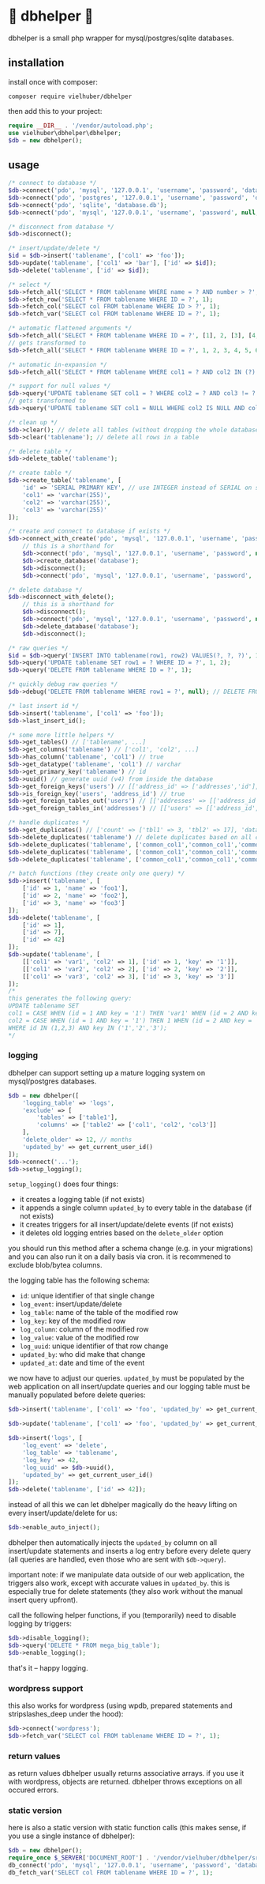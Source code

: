 # 🍗 dbhelper 🍗

dbhelper is a small php wrapper for mysql/postgres/sqlite databases.

## installation

install once with composer:

```
composer require vielhuber/dbhelper
```

then add this to your project:

```php
require __DIR__ . '/vendor/autoload.php';
use vielhuber\dbhelper\dbhelper;
$db = new dbhelper();
```

## usage

```php
/* connect to database */
$db->connect('pdo', 'mysql', '127.0.0.1', 'username', 'password', 'database', 3306);
$db->connect('pdo', 'postgres', '127.0.0.1', 'username', 'password', 'database', 5432);
$db->connect('pdo', 'sqlite', 'database.db');
$db->connect('pdo', 'mysql', '127.0.0.1', 'username', 'password', null, 3306); // database must not be available

/* disconnect from database */
$db->disconnect();

/* insert/update/delete */
$id = $db->insert('tablename', ['col1' => 'foo']);
$db->update('tablename', ['col1' => 'bar'], ['id' => $id]);
$db->delete('tablename', ['id' => $id]);

/* select */
$db->fetch_all('SELECT * FROM tablename WHERE name = ? AND number > ?', 'foo', 42);
$db->fetch_row('SELECT * FROM tablename WHERE ID = ?', 1);
$db->fetch_col('SELECT col FROM tablename WHERE ID > ?', 1);
$db->fetch_var('SELECT col FROM tablename WHERE ID = ?', 1);

/* automatic flattened arguments */
$db->fetch_all('SELECT * FROM tablename WHERE ID = ?', [1], 2, [3], [4,[5,6]]);
// gets transformed to
$db->fetch_all('SELECT * FROM tablename WHERE ID = ?', 1, 2, 3, 4, 5, 6);

/* automatic in-expansion */
$db->fetch_all('SELECT * FROM tablename WHERE col1 = ? AND col2 IN (?)', 1, [2,3,4]);

/* support for null values */
$db->query('UPDATE tablename SET col1 = ? WHERE col2 = ? AND col3 != ?', null, null, null);
// gets transformed to
$db->query('UPDATE tablename SET col1 = NULL WHERE col2 IS NULL AND col3 IS NOT NULL');

/* clean up */
$db->clear(); // delete all tables (without dropping the whole database)
$db->clear('tablename'); // delete all rows in a table

/* delete table */
$db->delete_table('tablename');

/* create table */
$db->create_table('tablename', [
    'id' => 'SERIAL PRIMARY KEY', // use INTEGER instead of SERIAL on sqlite to get auto ids
    'col1' => 'varchar(255)',
    'col2' => 'varchar(255)',
    'col3' => 'varchar(255)'
]);

/* create and connect to database if exists */
$db->connect_with_create('pdo', 'mysql', '127.0.0.1', 'username', 'password', 'database', 3306);
    // this is a shorthand for
    $db->connect('pdo', 'mysql', '127.0.0.1', 'username', 'password', null, 3306);
    $db->create_database('database');
    $db->disconnect();
    $db->connect('pdo', 'mysql', '127.0.0.1', 'username', 'password', 'database', 3306);

/* delete database */
$db->disconnect_with_delete();
    // this is a shorthand for
    $db->disconnect();
    $db->connect('pdo', 'mysql', '127.0.0.1', 'username', 'password', null, 3306);
    $db->delete_database('database');
    $db->disconnect();

/* raw queries */
$id = $db->query('INSERT INTO tablename(row1, row2) VALUES(?, ?, ?)', 1, 2, 3);
$db->query('UPDATE tablename SET row1 = ? WHERE ID = ?', 1, 2);
$db->query('DELETE FROM tablename WHERE ID = ?', 1);

/* quickly debug raw queries */
$db->debug('DELETE FROM tablename WHERE row1 = ?', null); // DELETE FROM tablename WHERE row1 IS NULL

/* last insert id */
$db->insert('tablename', ['col1' => 'foo']);
$db->last_insert_id();

/* some more little helpers */
$db->get_tables() // ['tablename', ...]
$db->get_columns('tablename') // ['col1', 'col2', ...]
$db->has_column('tablename', 'col1') // true
$db->get_datatype('tablename', 'col1') // varchar
$db->get_primary_key('tablename') // id
$db->uuid() // generate uuid (v4) from inside the database
$db->get_foreign_keys('users') // [['address_id' => ['addresses','id'], ...]
$db->is_foreign_key('users', 'address_id') // true
$db->get_foreign_tables_out('users') // [['addresses' => [['address_id','id']], ...]
$db->get_foreign_tables_in('addresses') // [['users' => [['address_id','id']], ...]

/* handle duplicates */
$db->get_duplicates() // ['count' => ['tbl1' => 3, 'tbl2' => 17], 'data' => ['tbl1' => [...], 'tbl2' => [...]]
$db->delete_duplicates('tablename') // delete duplicates based on all columns except the primary key
$db->delete_duplicates('tablename', ['common_col1','common_col1','common_col1']) // based on specific columns
$db->delete_duplicates('tablename', ['common_col1','common_col1','common_col1'], false) // null values are considered equal by default; you can disable this untypical behaviour for sql with "false"
$db->delete_duplicates('tablename', ['common_col1','common_col1','common_col1'], true, ['id' => 'desc']) // keep row with highest primary key "id"

/* batch functions (they create only one query) */
$db->insert('tablename', [
    ['id' => 1, 'name' => 'foo1'],
    ['id' => 2, 'name' => 'foo2'],
    ['id' => 3, 'name' => 'foo3']
]);
$db->delete('tablename', [
    ['id' => 1],
    ['id' => 7],
    ['id' => 42]
]);
$db->update('tablename', [
    [['col1' => 'var1', 'col2' => 1], ['id' => 1, 'key' => '1']],
    [['col1' => 'var2', 'col2' => 2], ['id' => 2, 'key' => '2']],
    [['col1' => 'var3', 'col2' => 3], ['id' => 3, 'key' => '3']]
]);
/*
this generates the following query:
UPDATE tablename SET
col1 = CASE WHEN (id = 1 AND key = '1') THEN 'var1' WHEN (id = 2 AND key = '2') THEN 'var2' WHEN (id = 3 AND key = '3') THEN 'var3' END,
col2 = CASE WHEN (id = 1 AND key = '1') THEN 1 WHEN (id = 2 AND key = '2') THEN 2 WHEN (id = 3 AND key = '3') THEN 3 END
WHERE id IN (1,2,3) AND key IN ('1','2','3');
*/
```

### logging

dbhelper can support setting up a mature logging system on mysql/postgres databases.

```php
$db = new dbhelper([
    'logging_table' => 'logs',
    'exclude' => [
        'tables' => ['table1'],
        'columns' => ['table2' => ['col1', 'col2', 'col3']]
    ],
    'delete_older' => 12, // months
    'updated_by' => get_current_user_id()
]);
$db->connect('...');
$db->setup_logging();
```

`setup_logging()` does four things:

-   it creates a logging table (if not exists)
-   it appends a single column `updated_by` to every table in the database (if not exists)
-   it creates triggers for all insert/update/delete events (if not exists)
-   it deletes old logging entries based on the `delete_older` option

you should run this method after a schema change (e.g. in your migrations) and you can also run it on a daily basis via cron. it is recommened to exclude blob/bytea columns.

the logging table has the following schema:

-   `id`: unique identifier of that single change
-   `log_event`: insert/update/delete
-   `log_table`: name of the table of the modified row
-   `log_key`: key of the modified row
-   `log_column`: column of the modified row
-   `log_value`: value of the modified row
-   `log_uuid`: unique identifier of that row change
-   `updated_by`: who did make that change
-   `updated_at`: date and time of the event

we now have to adjust our queries. `updated_by` must be populated by the web application on all insert/update queries and our logging table must be manually populated before delete queries:

```php
$db->insert('tablename', ['col1' => 'foo', 'updated_by' => get_current_user_id()]);

$db->update('tablename', ['col1' => 'foo', 'updated_by' => get_current_user_id()], ['id' => 42]);

$db->insert('logs', [
    'log_event' => 'delete',
    'log_table' => 'tablename',
    'log_key' => 42,
    'log_uuid' => $db->uuid(),
    'updated_by' => get_current_user_id()
]);
$db->delete('tablename', ['id' => 42]);
```

instead of all this we can let dbhelper magically do the heavy lifting on every insert/update/delete for us:

```php
$db->enable_auto_inject();
```

dbhelper then automatically injects the `updated_by` column on all insert/update statements and inserts a log entry before every delete query (all queries are handled, even those who are sent with `$db->query`).

important note: if we manipulate data outside of our web application, the triggers also work, except with accurate values in `updated_by`. this is especially true for delete statements (they also work without the manual insert query upfront).

call the following helper functions, if you (temporarily) need to disable logging by triggers:

```php
$db->disable_logging();
$db->query('DELETE * FROM mega_big_table');
$db->enable_logging();
```

that's it – happy logging.

### wordpress support

this also works for wordpress (using wpdb, prepared statements and stripslashes_deep under the hood):

```php
$db->connect('wordpress');
$db->fetch_var('SELECT col FROM tablename WHERE ID = ?', 1);
```

### return values

as return values dbhelper usually returns associative arrays. if you use it with wordpress, objects are returned. dbhelper throws exceptions on all occured errors.

### static version

here is also a static version with static function calls (this makes sense, if you use a single instance of dbhelper):

```php
$db = new dbhelper();
require_once $_SERVER['DOCUMENT_ROOT'] . '/vendor/vielhuber/dbhelper/src/static.php';
db_connect('pdo', 'mysql', '127.0.0.1', 'username', 'password', 'database', 3306);
db_fetch_var('SELECT col FROM tablename WHERE ID = ?', 1);
```
